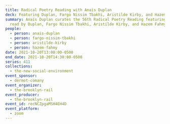 ```yaml
---
title: Radical Poetry Reading with Anaïs Duplan
deck: Featuring Duplan, Fargo Nissim Tbakhi, Aristilde Kirby, and Hazem Fahmy
summary: Anaïs Duplan curates the 56th Radical Poetry Reading featuring poetry
  read by Duplan, Fargo Nissim Tbakhi, Aristilde Kirby, and Hazem Fahmy.
people:
  - person: anais-duplan
  - person: fargo-nissim-tbakhi
  - person: aristilde-kirby
  - person: hazem-fahmy
date: 2021-10-20T13:00:00-0500
end_date: 2021-10-20T14:30:00-0500
series: 411
collections:
  - the-new-social-environment
event_sponsor:
  - dermot-comany
event_organizer:
  - the-brooklyn-rail
event_producer:
  - the-brooklyn-rail
event_id: recNCZpgaMSH4EH4D
event_platform:
  - zoom
---
```

